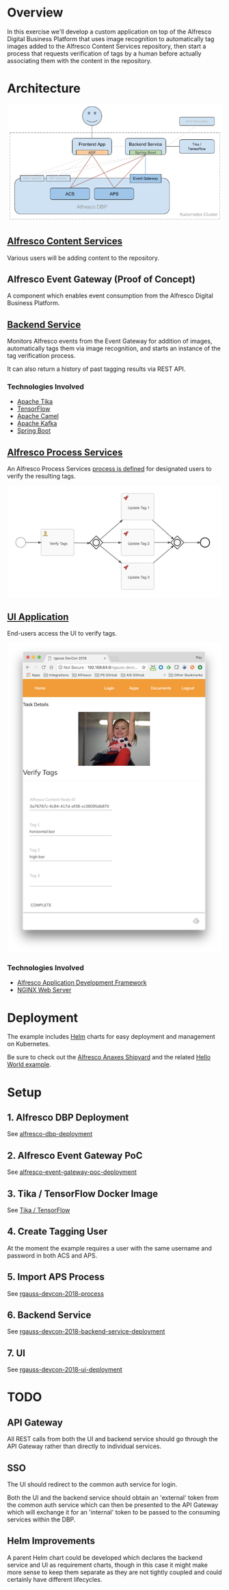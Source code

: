 # Overview

In this exercise we'll develop a custom application on top of the Alfresco Digital Business Platform that uses image recognition to automatically tag images added to the Alfresco Content Services repository, then start a process that requests verification of tags by a human before actually associating them with the content in the repository.

# Architecture
![Architecture Diagram](docs/images/architecture-diagram.png)

## [Alfresco Content Services](https://www.alfresco.com/platform/content-services-ecm)

Various users will be adding content to the repository.

## Alfresco Event Gateway (Proof of Concept)

A component which enables event consumption from the Alfresco Digital Business Platform.

## [Backend Service](alfresco-devcon-2018-backend-service)

Monitors Alfresco events from the Event Gateway for addition of images, automatically tags them via image recognition, and starts an instance of the tag verification process.

It can also return a history of past tagging results via REST API.

### Technologies Involved

* [Apache Tika](https://tika.apache.org/)
* [TensorFlow](https://www.tensorflow.org/)
* [Apache Camel](http://camel.apache.org/)
* [Apache Kafka](https://kafka.apache.org/)
* [Spring Boot](https://projects.spring.io/spring-boot/)

## [Alfresco Process Services](https://www.alfresco.com/platform/process-services-bpm)

An Alfresco Process Services [process is defined](rgauss-devcon-2018-process) for designated users to verify the resulting tags.

![Tag Verification Process](rgauss-devcon-2018-process/docs/images/tag-verification-process.png)

## [UI Application](rgauss-devcon-2018-ui)

End-users access the UI to verify tags.

![UI Screenshot](docs/images/ui-screenshot.png)

### Technologies Involved

* [Alfresco Application Development Framework](https://community.alfresco.com/community/application-development-framework)
* [NGINX Web Server](https://www.nginx.com/)

# Deployment

The example includes [Helm](https://helm.sh/) charts for easy deployment and management on Kubernetes.

Be sure to check out the [Alfresco Anaxes Shipyard](https://github.com/Alfresco/alfresco-anaxes-shipyard) and the related [Hello World example](https://github.com/Alfresco/alfresco-anaxes-hello-world).

# Setup

## 1. Alfresco DBP Deployment

See [alfresco-dbp-deployment](https://github.com/Alfresco/alfresco-dbp-deployment)

## 2. Alfresco Event Gateway PoC

See [alfresco-event-gateway-poc-deployment](alfresco-event-gateway-poc-depoyment)

## 3. Tika / TensorFlow Docker Image

See [Tika / TensorFlow](rgauss-devcon-2018-backend-service)

## 4. Create Tagging User

At the moment the example requires a user with the same username and password in both ACS and APS.

## 5. Import APS Process

See [rgauss-devcon-2018-process](rgauss-devcon-2018-process)

## 6. Backend Service

See [rgauss-devcon-2018-backend-service-deployment](rgauss-devcon-2018-backend-service-deployment)

## 7. UI

See [rgauss-devcon-2018-ui-deployment](rgauss-devcon-2018-ui-deployment)


# TODO

## API Gateway

All REST calls from both the UI and backend service should go through the API Gateway rather than directly to individual services.

## SSO

The UI should redirect to the common auth service for login.

Both the UI and the backend service should obtain an 'external' token from the common auth service which can then be presented to the API Gateway which will exchange it for an 'internal' token to be passed to the consuming services within the DBP.

## Helm Improvements

A parent Helm chart could be developed which declares the backend service and UI as requirement charts, though in this case it might make more sense to keep them separate as they are not tightly coupled and could certainly have different lifecycles.

